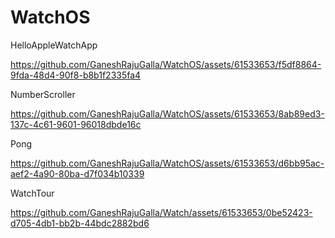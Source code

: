 # WatchOS

HelloAppleWatchApp

https://github.com/GaneshRajuGalla/WatchOS/assets/61533653/f5df8864-9fda-48d4-90f8-b8b1f2335fa4


NumberScroller



https://github.com/GaneshRajuGalla/WatchOS/assets/61533653/8ab89ed3-137c-4c61-9601-96018dbde16c




Pong




https://github.com/GaneshRajuGalla/WatchOS/assets/61533653/d6bb95ac-aef2-4a90-80ba-d7f034b10339

WatchTour



https://github.com/GaneshRajuGalla/Watch/assets/61533653/0be52423-d705-4db1-bb2b-44bdc2882bd6

